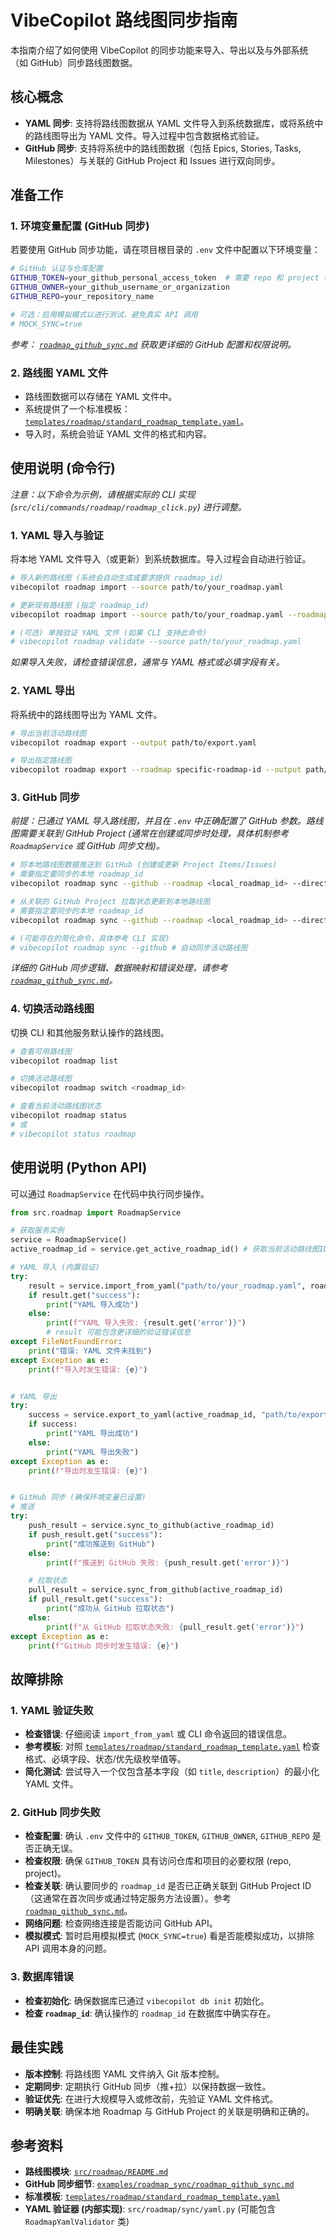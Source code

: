 # VibeCopilot 路线图同步指南

本指南介绍了如何使用 VibeCopilot 的同步功能来导入、导出以及与外部系统（如 GitHub）同步路线图数据。

## 核心概念

- **YAML 同步**: 支持将路线图数据从 YAML 文件导入到系统数据库，或将系统中的路线图导出为 YAML 文件。导入过程中包含数据格式验证。
- **GitHub 同步**: 支持将系统中的路线图数据（包括 Epics, Stories, Tasks, Milestones）与关联的 GitHub Project 和 Issues 进行双向同步。

## 准备工作

### 1. 环境变量配置 (GitHub 同步)

若要使用 GitHub 同步功能，请在项目根目录的 `.env` 文件中配置以下环境变量：

```bash
# GitHub 认证与仓库配置
GITHUB_TOKEN=your_github_personal_access_token  # 需要 repo 和 project 权限
GITHUB_OWNER=your_github_username_or_organization
GITHUB_REPO=your_repository_name

# 可选：启用模拟模式以进行测试，避免真实 API 调用
# MOCK_SYNC=true
```
*参考： [`roadmap_github_sync.md`](../../examples/roadmap_sync/roadmap_github_sync.md) 获取更详细的 GitHub 配置和权限说明。*

### 2. 路线图 YAML 文件

- 路线图数据可以存储在 YAML 文件中。
- 系统提供了一个标准模板：[`templates/roadmap/standard_roadmap_template.yaml`](../../templates/roadmap/standard_roadmap_template.yaml)。
- 导入时，系统会验证 YAML 文件的格式和内容。

## 使用说明 (命令行)

*注意：以下命令为示例，请根据实际的 CLI 实现 (`src/cli/commands/roadmap/roadmap_click.py`) 进行调整。*

### 1. YAML 导入与验证

将本地 YAML 文件导入（或更新）到系统数据库。导入过程会自动进行验证。

```bash
# 导入新的路线图 (系统会自动生成或要求提供 roadmap_id)
vibecopilot roadmap import --source path/to/your_roadmap.yaml

# 更新现有路线图 (指定 roadmap_id)
vibecopilot roadmap import --source path/to/your_roadmap.yaml --roadmap existing-roadmap-id

# (可选) 单独验证 YAML 文件 (如果 CLI 支持此命令)
# vibecopilot roadmap validate --source path/to/your_roadmap.yaml
```
*如果导入失败，请检查错误信息，通常与 YAML 格式或必填字段有关。*

### 2. YAML 导出

将系统中的路线图导出为 YAML 文件。

```bash
# 导出当前活动路线图
vibecopilot roadmap export --output path/to/export.yaml

# 导出指定路线图
vibecopilot roadmap export --roadmap specific-roadmap-id --output path/to/export.yaml
```

### 3. GitHub 同步

*前提：已通过 YAML 导入路线图，并且在 `.env` 中正确配置了 GitHub 参数。路线图需要关联到 GitHub Project (通常在创建或同步时处理，具体机制参考 `RoadmapService` 或 GitHub 同步文档)。*

```bash
# 将本地路线图数据推送到 GitHub (创建或更新 Project Items/Issues)
# 需要指定要同步的本地 roadmap_id
vibecopilot roadmap sync --github --roadmap <local_roadmap_id> --direction push

# 从关联的 GitHub Project 拉取状态更新到本地路线图
# 需要指定要同步的本地 roadmap_id
vibecopilot roadmap sync --github --roadmap <local_roadmap_id> --direction pull

# (可能存在的简化命令，具体参考 CLI 实现)
# vibecopilot roadmap sync --github # 自动同步活动路线图
```
*详细的 GitHub 同步逻辑、数据映射和错误处理，请参考 [`roadmap_github_sync.md`](../../examples/roadmap_sync/roadmap_github_sync.md)。*

### 4. 切换活动路线图

切换 CLI 和其他服务默认操作的路线图。

```bash
# 查看可用路线图
vibecopilot roadmap list

# 切换活动路线图
vibecopilot roadmap switch <roadmap_id>

# 查看当前活动路线图状态
vibecopilot roadmap status
# 或
# vibecopilot status roadmap
```

## 使用说明 (Python API)

可以通过 `RoadmapService` 在代码中执行同步操作。

```python
from src.roadmap import RoadmapService

# 获取服务实例
service = RoadmapService()
active_roadmap_id = service.get_active_roadmap_id() # 获取当前活动路线图ID

# YAML 导入 (内置验证)
try:
    result = service.import_from_yaml("path/to/your_roadmap.yaml", roadmap_id=active_roadmap_id)
    if result.get("success"):
        print("YAML 导入成功")
    else:
        print(f"YAML 导入失败: {result.get('error')}")
        # result 可能包含更详细的验证错误信息
except FileNotFoundError:
    print("错误: YAML 文件未找到")
except Exception as e:
    print(f"导入时发生错误: {e}")


# YAML 导出
try:
    success = service.export_to_yaml(active_roadmap_id, "path/to/export.yaml")
    if success:
        print("YAML 导出成功")
    else:
        print("YAML 导出失败")
except Exception as e:
    print(f"导出时发生错误: {e}")


# GitHub 同步 (确保环境变量已设置)
# 推送
try:
    push_result = service.sync_to_github(active_roadmap_id)
    if push_result.get("success"):
        print("成功推送到 GitHub")
    else:
        print(f"推送到 GitHub 失败: {push_result.get('error')}")

    # 拉取状态
    pull_result = service.sync_from_github(active_roadmap_id)
    if pull_result.get("success"):
        print("成功从 GitHub 拉取状态")
    else:
        print(f"从 GitHub 拉取状态失败: {pull_result.get('error')}")
except Exception as e:
    print(f"GitHub 同步时发生错误: {e}")

```

## 故障排除

### 1. YAML 验证失败

- **检查错误**: 仔细阅读 `import_from_yaml` 或 CLI 命令返回的错误信息。
- **参考模板**: 对照 [`templates/roadmap/standard_roadmap_template.yaml`](../../templates/roadmap/standard_roadmap_template.yaml) 检查格式、必填字段、状态/优先级枚举值等。
- **简化测试**: 尝试导入一个仅包含基本字段（如 `title`, `description`）的最小化 YAML 文件。

### 2. GitHub 同步失败

- **检查配置**: 确认 `.env` 文件中的 `GITHUB_TOKEN`, `GITHUB_OWNER`, `GITHUB_REPO` 是否正确无误。
- **检查权限**: 确保 `GITHUB_TOKEN` 具有访问仓库和项目的必要权限 (repo, project)。
- **检查关联**: 确认要同步的 `roadmap_id` 是否已正确关联到 GitHub Project ID（这通常在首次同步或通过特定服务方法设置）。参考 [`roadmap_github_sync.md`](../../examples/roadmap_sync/roadmap_github_sync.md)。
- **网络问题**: 检查网络连接是否能访问 GitHub API。
- **模拟模式**: 暂时启用模拟模式 (`MOCK_SYNC=true`) 看是否能模拟成功，以排除 API 调用本身的问题。

### 3. 数据库错误

- **检查初始化**: 确保数据库已通过 `vibecopilot db init` 初始化。
- **检查 `roadmap_id`**: 确认操作的 `roadmap_id` 在数据库中确实存在。

## 最佳实践

- **版本控制**: 将路线图 YAML 文件纳入 Git 版本控制。
- **定期同步**: 定期执行 GitHub 同步（推+拉）以保持数据一致性。
- **验证优先**: 在进行大规模导入或修改前，先验证 YAML 文件格式。
- **明确关联**: 确保本地 Roadmap 与 GitHub Project 的关联是明确和正确的。

## 参考资料

- **路线图模块**: [`src/roadmap/README.md`](./README.md)
- **GitHub 同步细节**: [`examples/roadmap_sync/roadmap_github_sync.md`](../../examples/roadmap_sync/roadmap_github_sync.md)
- **标准模板**: [`templates/roadmap/standard_roadmap_template.yaml`](../../templates/roadmap/standard_roadmap_template.yaml)
- **YAML 验证器 (内部实现)**: `src/roadmap/sync/yaml.py` (可能包含 `RoadmapYamlValidator` 类)
